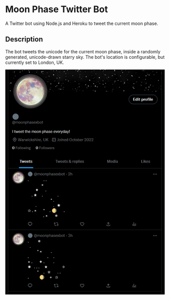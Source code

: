 # Moon Phase Twitter Bot

A Twitter bot using Node.js and Heroku to tweet the current moon phase.

## Description
The bot tweets the unicode for the current moon phase, inside a randomly generated, unicode-drawn starry sky. The bot's location is configurable, but currently set to London, UK.

![screenshot](images/screenshot.png)



